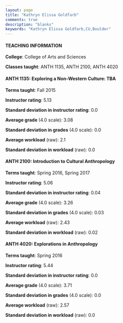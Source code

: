 ```yaml
---
layout: page
title: "Kathryn Elissa Goldfarb" 
comments: true
description: "blanks"
keywords: "Kathryn Elissa Goldfarb,CU,Boulder"
---
```

<head>
<script src="https://ajax.googleapis.com/ajax/libs/jquery/2.1.3/jquery.min.js"></script>
<script src="https://dl.dropboxusercontent.com/s/pc42nxpaw1ea4o9/highcharts.js?dl=0"></script>
<!-- <script src="../assets/js/highcharts.js"></script> -->
<style type="text/css">@font-face {
	font-family: "Bebas Neue";
	src: url(https://www.filehosting.org/file/details/544349/BebasNeue Regular.otf) format("opentype");
	}
	h1.Bebas { 
		font-family: "Bebas Neue", Verdana, Tahoma;
	}
</style>
</head>
	   
#### TEACHING INFORMATION

**College**: College of Arts and Sciences

**Classes taught**: ANTH 1135, ANTH 2100, ANTH 4020

#### ANTH 1135: Exploring a Non-Western Culture: TBA

**Terms taught**: Fall 2015

**Instructor rating**: 5.13

**Standard deviation in instructor rating**: 0.0

**Average grade** (4.0 scale): 3.08

**Standard deviation in grades** (4.0 scale): 0.0

**Average workload** (raw): 2.1

**Standard deviation in workload** (raw): 0.0

#### ANTH 2100: Introduction to Cultural Anthropology

**Terms taught**: Spring 2016, Spring 2017

**Instructor rating**: 5.06

**Standard deviation in instructor rating**: 0.04

**Average grade** (4.0 scale): 3.26

**Standard deviation in grades** (4.0 scale): 0.03

**Average workload** (raw): 2.43

**Standard deviation in workload** (raw): 0.02

#### ANTH 4020: Explorations in Anthropology

**Terms taught**: Spring 2016

**Instructor rating**: 5.44

**Standard deviation in instructor rating**: 0.0

**Average grade** (4.0 scale): 3.71

**Standard deviation in grades** (4.0 scale): 0.0

**Average workload** (raw): 2.57

**Standard deviation in workload** (raw): 0.0

